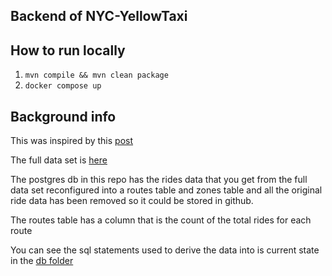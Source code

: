 ## Backend of NYC-YellowTaxi

## How to run locally
1. `mvn compile && mvn clean package`
2. `docker compose up`

## Background info
This was inspired by this [post](https://toddwschneider.com/posts/analyzing-1-1-billion-nyc-taxi-and-uber-trips-with-a-vengeance/)

The full data set is [here](https://data.cityofnewyork.us/Transportation/2017-Yellow-Taxi-Trip-Data/biws-g3hs/about_data)

The postgres db in this repo has the rides data that you get from the full data set reconfigured into a routes table and
zones table and all the original ride data has been removed so it could be stored in github.

The routes table has a column that is the count of the total rides for each route

You can see the sql statements used to derive the data into is current state in the [db folder](/src/main/db)